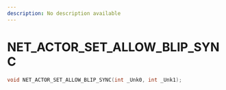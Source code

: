 ```yaml
---
description: No description available 
---
```


# NET_ACTOR_SET_ALLOW_BLIP_SYNC

```cpp
void NET_ACTOR_SET_ALLOW_BLIP_SYNC(int _Unk0, int _Unk1);
```